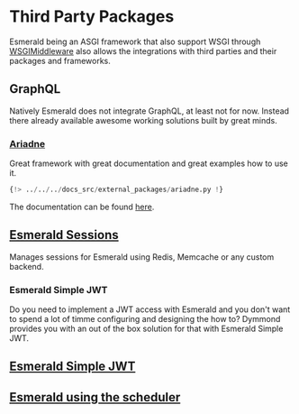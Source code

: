 # Third Party Packages

Esmerald being an ASGI framework that also support WSGI through [WSGIMiddleware](./wsgi.md) also allows the integrations
with third parties and their packages and frameworks.

## GraphQL

Natively Esmerald does not integrate GraphQL, at least not for now. Instead there already available awesome
working solutions built by great minds.

### <a href="https://ariadnegraphql.org/docs/asgi" target="_blank">Ariadne</a>

Great framework with great documentation and great examples how to use it.

```python
{!> ../../../docs_src/external_packages/ariadne.py !}
```

The documentation can be found <a href="https://ariadnegraphql.org/docs/intro" target="_blank">here</a>.

## [Esmerald Sessions](https://esmerald-sessions.dymmond.com/)

Manages sessions for Esmerald using Redis, Memcache or any custom backend.

### Esmerald Simple JWT

Do you need to implement a JWT access with Esmerald and you don't want to spend a lot of timme configuring
and designing the how to? Dymmond provides you with an out of the box solution for that with
Esmerald Simple JWT.

## [Esmerald Simple JWT](https://esmerald-simple-jwt.dymmond.com/)

## [Esmerald using the scheduler](https://github.com/dymmond/scheduler-example)
